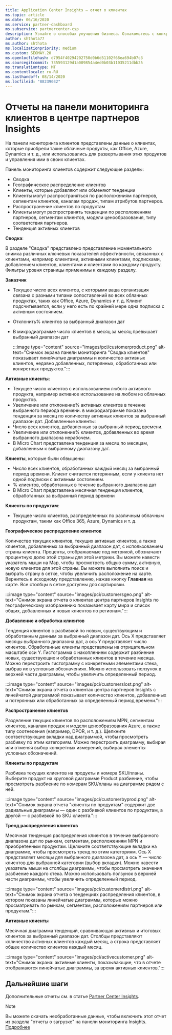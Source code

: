 ```yaml
---
title: Application Center Insights — отчет о клиентах
ms.topic: article
ms.date: 06/16/2020
ms.service: partner-dashboard
ms.subservice: partnercenter-csp
description: Узнайте о способах улучшения бизнеса. Ознакомьтесь с конкретными тенденциями клиентов по географическому, по продуктам и другим атрибутам.
author: shthota77
ms.author: shthota
ms.localizationpriority: medium
ms.custom: SEOMAY.20
ms.openlocfilehash: d7954f40294202750d0b6d51102f68ea694b07c3
ms.sourcegitcommit: 735593129d1a009854a4ed0b03b11035211dbb25
ms.translationtype: MT
ms.contentlocale: ru-RU
ms.lasthandoff: 08/14/2020
ms.locfileid: "88239032"
---
```

# <a name="customers-dashboard-reports-from-partner-center-insights"></a>Отчеты на панели мониторинга клиентов в центре партнеров Insights

На панели мониторинга клиентов представлены данные о клиентах, которые приобрели такие облачные продукты, как Office, Azure, Dynamics и т. д., или использовались для развертывания этих продуктов и управления ими в своих клиентах. 
 
Панель мониторинга клиентов содержит следующие разделы: 

- Сводка  
- Географическое распределение клиентов 
- Клиенты, которые добавляют или обменяют тенденции 
- Клиенты могут распространяться по расположениям партнеров, сегментам клиентов, каналам продаж, типам атрибутов партнеров. 
- Распространение клиентов по продуктам 
- Клиенты могут распространять тенденции по расположениям партнеров, сегментам клиентов, модели ценообразования, типу соответствия партнеров. 
- Тенденция активных клиентов 

**Сводка**:

В разделе "Сводка" представлено представление моментального снимка различных ключевых показателей эффективности, связанных с клиентами, например клиентами, активными клиентами, подписками, добавлением клиентов, клиентами и клиентами по каждому продукту. Фильтры уровня страницы применимы к каждому разделу.

**Заказчик**

- Текущее число всех клиентов, с которыми ваша организация связана с разными типами сопоставлений во всех облачных продуктах, таких как Office, Azure, Dynamics и т. д. Клиент подсчитывается, если у него есть по крайней мере одна подписка с активным состоянием.  
- Отклонить% клиентов за выбранный диапазон дат 
- В микродиаграмме число клиентов в месяц за месяц превышает выбранный диапазон дат

  :::image type="content" source="images/pci/customerproduct.png" alt-text="Снимок экрана панели мониторинга "Сводка клиентов" показывает линейчатые диаграммы и количество активных клиентов, недавно добавленных, потерянных, обработанных или конкретных продуктов.":::

**Активные клиенты**:

- Текущее число клиентов с использованием любого активного продукта, например активное использование на любом из облачных продуктов.
- Увеличение или отклонение% активных клиентов в течение выбранного периода времени. в микродиаграмме показана тенденция за месяц по количеству активных клиентов за выбранный диапазон дат.
Добавленные клиенты:
- Число всех клиентов, добавленных за выбранный период времени.
- Увеличение или отклонение% клиентов, добавленных во время выбранного диапазона нерабочем.
- В Micro Chart представлена тенденция за месяц по месяцам, добавленным к выбранному диапазону дат.

**Клиенты**, которые были обвышены:
- Число всех клиентов, обработанных каждый месяц за выбранный период времени. Клиент считается потерянным, если у клиента нет одной подписки с активным состоянием. 
- % клиентов, обработанных в течение выбранного диапазона дат 
- В Micro Chart представлена месячная тенденция клиентов, обработанных за выбранный период времени 
 
**Клиенты по продуктам**:
- Текущее число клиентов, распределенных по различным облачным продуктам, таким как Office 365, Azure, Dynamics и т. д.  

**Географическое распределение клиентов**

Количество текущих клиентов, текущих активных клиентов, а также клиентов, добавленных за выбранный диапазон дат, с использованием страны клиента. Проценты, отображаемые под метрикой, обозначают процентную долю этой страны для этой метрики. Вы можете навести указатель мыши на Map, чтобы просмотреть общую сумму, активную, новую клиентов для этой страны. Вы можете выполнить поиск и выбрать страну в сетке, чтобы увеличить расположение на карте. Вернитесь к исходному представлению, нажав кнопку **Главная** на карте. Все столбцы в сетке доступны для сортировки.  

:::image type="content" source="images/pci/customersgeo.png" alt-text="Снимок экрана отчета о клиентах центра партнеров Insights по географическому изображению показывает карту мира и список общих, добавленных и новых клиентов по регионам.":::

**Добавление и обработка клиентов**

Тенденция клиентов с разбивкой по новым, существующим и обработанным данным за выбранный диапазон дат. Ось X представляет месяцы выбранного диапазона дат, а ось Y представляет число клиентов. Обработанные клиенты представлены на отрицательном масштабе оси Y. Гистограмма с накоплением содержит разбиение новых, существующих и обработанных клиентов в течение месяца. Можно перестроить гистограмму с конкретными элементами стека, выбрав их в условных обозначениях. Можно использовать ползунок в верхней части диаграммы, чтобы увеличить определенный период. 

:::image type="content" source="images/pci/customerslost.png" alt-text="Снимок экрана отчета о клиентах центра партнеров Insights с линейчатой диаграммой показывает количество клиентов, добавленных и потерянных или обработанных за определенный период времени.":::

**Распространение клиентов**

Разделение текущих клиентов по расположениям MPN, сегментам клиентов, каналам продаж и модели ценообразования Azure, а также типу соотнесения (например, DPOR, и т. д.). Щелкните соответствующие вкладки над диаграммой, чтобы просмотреть разбивку по этим категориям. Можно перестроить диаграмму, выбирая или отменяя выбор конкретных измерений, выбирая элементы условных обозначений. 

**Клиенты по продуктам**

Разбивка текущих клиентов на продукты и номера SKU/планы. Выберите продукт на круговой диаграмме Product разбиение, чтобы просмотреть разбиение по номерам SKU/планы на диаграмме рядом с ней.

:::image type="content" source="images/pci/customerbyprod.png" alt-text="Снимок экрана отчета "клиенты по продуктам" содержит две радиальные диаграммы — один с разбивкой клиентов по продуктам, а другой — с разбивкой по SKU клиента.":::

**Тренд распределения клиентов** 

Месячная тенденция распределения клиентов в течение выбранного диапазона дат по рынкам, сегментам, расположениям MPN и приобретенным продуктам. Щелкните соответствующие вкладки на диаграмме, чтобы просмотреть тренд по этим категориям. Ось X представляет месяцы для выбранного диапазона дат, а ось Y — число клиентов для выбранной категории (выбор вкладки). Можно навести указатель мыши на столбцы диаграммы, чтобы просмотреть значения разбиение каждого стека. Можно использовать ползунок в верхней части диаграммы, чтобы увеличить определенный период.   

:::image type="content" source="images/pci/customerdistri.png" alt-text="Снимок экрана отчета о тенденциях распределения клиентов, в котором показаны линейчатые диаграммы, которые можно просматривать по рынкам, сегментам, расположениям партнеров или продуктам.":::

**Активные клиенты**

Месячная диаграмма тенденций, сравнивающая активных и итоговых клиентов за выбранный диапазон дат. Столбцы представляют количество активных клиентов каждый месяц, а строка представляет общее количество клиентов каждый месяц. 

:::image type="content" source="images/pci/activecustomer.png" alt-text="Снимок экрана: активные клиенты, показывающие, что в отчете отображаются линейчатые диаграммы, за время активных клиентов.":::

## <a name="next-steps"></a>Дальнейшие шаги

Дополнительные отчеты см. в статье [Partner Center Insights](partner-center-insights.md).

>[!NOTE] 
> Вы можете скачать необработанные данные, чтобы включить этот отчет из раздела "отчеты о загрузке" на панели мониторинга Insights. [Подробнее](pci-download-reports.md) 
